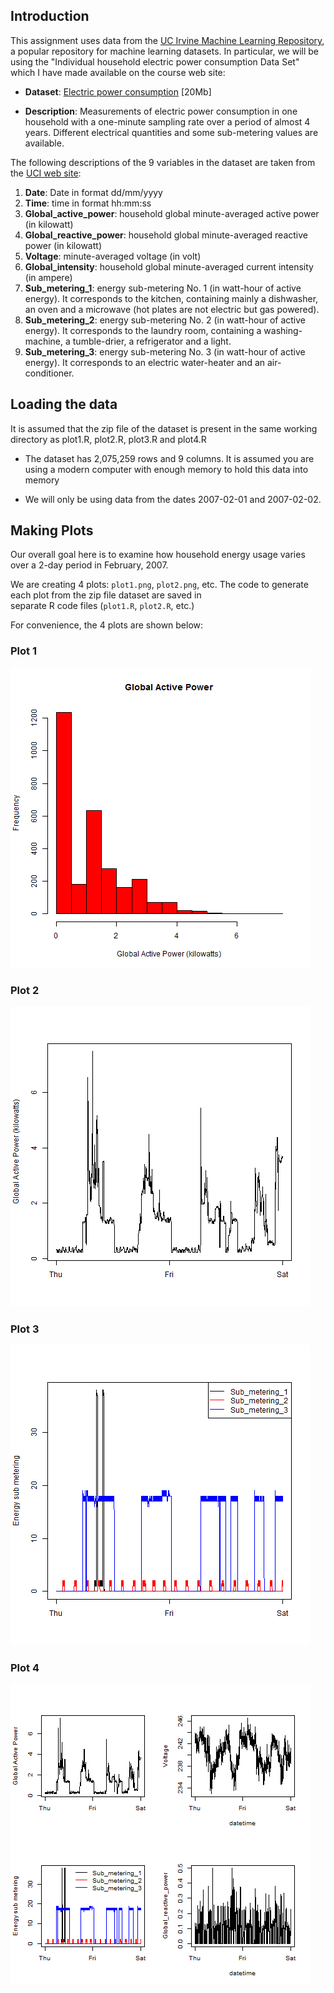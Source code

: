 ## Introduction

This assignment uses data from
the <a href="http://archive.ics.uci.edu/ml/">UC Irvine Machine
Learning Repository</a>, a popular repository for machine learning
datasets. In particular, we will be using the "Individual household
electric power consumption Data Set" which I have made available on
the course web site:


* <b>Dataset</b>: <a href="https://d396qusza40orc.cloudfront.net/exdata%2Fdata%2Fhousehold_power_consumption.zip">Electric power consumption</a> [20Mb]

* <b>Description</b>: Measurements of electric power consumption in
one household with a one-minute sampling rate over a period of almost
4 years. Different electrical quantities and some sub-metering values
are available.


The following descriptions of the 9 variables in the dataset are taken
from
the <a href="https://archive.ics.uci.edu/ml/datasets/Individual+household+electric+power+consumption">UCI
web site</a>:

<ol>
<li><b>Date</b>: Date in format dd/mm/yyyy </li>
<li><b>Time</b>: time in format hh:mm:ss </li>
<li><b>Global_active_power</b>: household global minute-averaged active power (in kilowatt) </li>
<li><b>Global_reactive_power</b>: household global minute-averaged reactive power (in kilowatt) </li>
<li><b>Voltage</b>: minute-averaged voltage (in volt) </li>
<li><b>Global_intensity</b>: household global minute-averaged current intensity (in ampere) </li>
<li><b>Sub_metering_1</b>: energy sub-metering No. 1 (in watt-hour of active energy). It corresponds to the kitchen, containing mainly a dishwasher, an oven and a microwave (hot plates are not electric but gas powered). </li>
<li><b>Sub_metering_2</b>: energy sub-metering No. 2 (in watt-hour of active energy). It corresponds to the laundry room, containing a washing-machine, a tumble-drier, a refrigerator and a light. </li>
<li><b>Sub_metering_3</b>: energy sub-metering No. 3 (in watt-hour of active energy). It corresponds to an electric water-heater and an air-conditioner.</li>
</ol>

## Loading the data



It is assumed that the zip file of the dataset is present in the same working directory as
plot1.R, plot2.R, plot3.R and plot4.R

* The dataset has 2,075,259 rows and 9 columns. It is assumed you are using a modern computer
with enough memory to hold this data into memory

* We will only be using data from the dates 2007-02-01 and
2007-02-02.


## Making Plots

Our overall goal here is to examine how household energy usage
varies over a 2-day period in February, 2007. 

We are creating 4 plots:  `plot1.png`, `plot2.png`, etc.
The code to generate each plot from the zip file dataset are saved in  
separate R code files (`plot1.R`, `plot2.R`, etc.) 

For convenience, the 4 plots are shown below:

### Plot 1

![plot1](plot1.png) 


### Plot 2

![plot2](plot2.png) 


### Plot 3

![plot3](plot3.png) 


### Plot 4

![plot4](plot4.png) 

